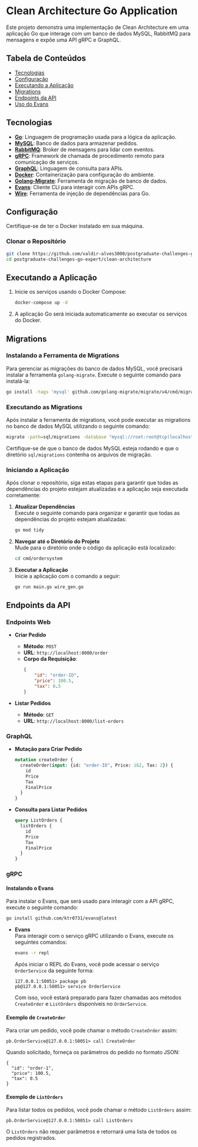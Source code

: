 # Clean Architecture Go Application

Este projeto demonstra uma implementação de Clean Architecture em uma aplicação Go que interage com um banco de dados MySQL, RabbitMQ para mensagens e expõe uma API gRPC e GraphQL.

## Tabela de Conteúdos

- [Tecnologias](#tecnologias)
- [Configuração](#configuração)
- [Executando a Aplicação](#executando-a-aplicação)
- [Migrations](#migrations)
- [Endpoints da API](#endpoints-da-api)
- [Uso do Evans](#grpc)

## Tecnologias

- [**Go**](https://golang.org/): Linguagem de programação usada para a lógica da aplicação.
- [**MySQL**](https://www.mysql.com/): Banco de dados para armazenar pedidos.
- [**RabbitMQ**](https://www.rabbitmq.com/): Broker de mensagens para lidar com eventos.
- [**gRPC**](https://grpc.io/): Framework de chamada de procedimento remoto para comunicação de serviços.
- [**GraphQL**](https://graphql.org/): Linguagem de consulta para APIs.
- [**Docker**](https://www.docker.com/): Containerização para configuração do ambiente.
- [**Golang-Migrate**](https://github.com/golang-migrate/migrate/tree/master/cmd/migrate): Ferramenta de migração de banco de dados.
- [**Evans**](https://github.com/ktr0731/evans): Cliente CLI para interagir com APIs gRPC.
- [**Wire**](https://github.com/google/wire): Ferramenta de injeção de dependências para Go.

## Configuração

Certifique-se de ter o Docker instalado em sua máquina.

### Clonar o Repositório

```bash
git clone https://github.com/valdir-alves3000/postgraduate-challenges-go-expert.git
cd postgraduate-challenges-go-expert/clean-architecture
```

## Executando a Aplicação

1. Inicie os serviços usando o Docker Compose:

   ```bash
   docker-compose up -d
   ```

2. A aplicação Go será iniciada automaticamente ao executar os serviços do Docker.

## Migrations

### Instalando a Ferramenta de Migrations

Para gerenciar as migrações do banco de dados MySQL, você precisará instalar a ferramenta `golang-migrate`. Execute o seguinte comando para instalá-la:

```bash
go install -tags 'mysql' github.com/golang-migrate/migrate/v4/cmd/migrate@latest
```

### Executando as Migrations

Após instalar a ferramenta de migrations, você pode executar as migrations no banco de dados MySQL utilizando o seguinte comando:

```bash
migrate -path=sql/migrations -database "mysql://root:root@tcp(localhost:3306)/orders" -verbose up
```

Certifique-se de que o banco de dados MySQL esteja rodando e que o diretório `sql/migrations` contenha os arquivos de migração.

### Iniciando a Aplicação

Após clonar o repositório, siga estas etapas para garantir que todas as dependências do projeto estejam atualizadas e a aplicação seja executada corretamente:

1. **Atualizar Dependências**  
   Execute o seguinte comando para organizar e garantir que todas as dependências do projeto estejam atualizadas:

   ```bash
   go mod tidy
   ```

2. **Navegar até o Diretório do Projeto**  
   Mude para o diretório onde o código da aplicação está localizado:

   ```bash
   cd cmd/ordersystem
   ```

3. **Executar a Aplicação**  
   Inicie a aplicação com o comando a seguir:

   ```bash
   go run main.go wire_gen.go
   ```

## Endpoints da API

### Endpoints Web

- **Criar Pedido**
  - **Método**: `POST`
  - **URL**: `http://localhost:8000/order`
  - **Corpo da Requisição**:
    ```json
    {
        "id": "order-ID",
        "price": 100.5,
        "tax": 0.5
    }
    ```

- **Listar Pedidos**
  - **Método**: `GET`
  - **URL**: `http://localhost:8000/list-orders`

### GraphQL

- **Mutação para Criar Pedido**
  ```graphql
  mutation createOrder {
    createOrder(input: {id: "order-ID", Price: 162, Tax: 2}) {
      id
      Price
      Tax
      FinalPrice
    }
  }
  ```

- **Consulta para Listar Pedidos**
  ```graphql
  query ListOrders {
    listOrders {
      id
      Price
      Tax
      FinalPrice
    }
  }
  ```

### gRPC

#### Instalando o Evans

Para instalar o Evans, que será usado para interagir com a API gRPC, execute o seguinte comando:

```bash
go install github.com/ktr0731/evans@latest
```

- **Evans**  
  Para interagir com o serviço gRPC utilizando o Evans, execute os seguintes comandos:

  ```bash
  evans -r repl
  ```

  Após iniciar o REPL do Evans, você pode acessar o serviço `OrderService` da seguinte forma:

  ```plaintext
  127.0.0.1:50051> package pb
  pb@127.0.0.1:50051> service OrderService
  ```

  Com isso, você estará preparado para fazer chamadas aos métodos `CreateOrder` e `ListOrders` disponíveis no `OrderService`.

#### Exemplo de `CreateOrder`

Para criar um pedido, você pode chamar o método `CreateOrder` assim:

```plaintext
pb.OrderService@127.0.0.1:50051> call CreateOrder
```

Quando solicitado, forneça os parâmetros do pedido no formato JSON:

```plaintext
{
  "id": "order-1",
  "price": 100.5,
  "tax": 0.5
}
```

#### Exemplo de `ListOrders`

Para listar todos os pedidos, você pode chamar o método `ListOrders` assim:

```plaintext
pb.OrderService@127.0.0.1:50051> call ListOrders
```

O `ListOrders` não requer parâmetros e retornará uma lista de todos os pedidos registrados.